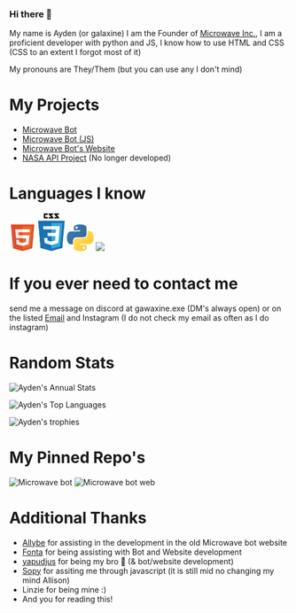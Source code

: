 ### Hi there 👋
My name is Ayden (or galaxine) I am the Founder of [Microwave Inc.](https://github.com/microwave-inc), I am a proficient developer with python and JS, I know how to use HTML and CSS (CSS to an extent I forgot most of it)

My pronouns are They/Them (but you can use any I don't mind)

# My Projects
- [Microwave Bot](https://github.com/microwave-inc/microwave)
- [Microwave Bot (JS)](https://github.com/microwave-inc/microwave.js)
- [Microwave Bot's Website](https://github.com/microwave-inc/microwavebot-web)
- [NASA API Project](https://github.com/galaxine-senpai/NASA-API-Project) (No longer developed)

# Languages I know

<img src="https://raw.githubusercontent.com/Allybe/Allybe/main/photos/html.png" width="48"> <img src="https://github.com/Allybe/Allybe/blob/main/photos/css.png?raw=true" width="48"> <img src="https://raw.githubusercontent.com/Allybe/Allybe/main/photos/python.png" width="48"> <img src="https://user-images.githubusercontent.com/67673392/150631873-e446b0b7-2095-4898-8ae1-a4042c247ba9.png" width="48"> 
<!-- <img src="https://github.com/galaxine-senpai/galaxine-senpai/blob/main/photos/cpp.png?raw=true" width="48"> -->

# If you ever need to contact me

send me a message on discord at gawaxine.exe (DM's always open) or on the listed <a href="mailto:againes@microwavebot.com">Email</a> and Instagram (I do not check my email as often as I do instagram)


# Random Stats
  ![Ayden's Annual Stats](https://github-stats-galaxine-senpai.vercel.app/api?username=galaxine-senpai&theme=onedark&show_icons=true)
  
  ![Ayden's Top Languages](https://github-stats-galaxine-senpai.vercel.app/api/top-langs/?username=galaxine-senpai&theme=onedark)
  
  ![Ayden's trophies](https://github-profile-trophy.vercel.app/?username=galaxine-senpai&theme=onedark)

# My Pinned Repo's

![Microwave bot](https://github-stats-galaxine-senpai.vercel.app/api/pin/?username=microwave-inc&repo=microwave.js&theme=onedark&show_owner=true)
![Microwave bot web](https://github-stats-galaxine-senpai.vercel.app/api/pin/?username=microwave-inc&repo=microwavebot-web&theme=onedark&show_owner=true)

# Additional Thanks

- [Allybe](https://github.com/Allybe) for assisting in the development in the old Microwave bot website
- [Fonta](https://github.com/Fonta22) for being assisting with Bot and Website development
- [yapudjus](https://github.com/yapudjus) for being my bro 🙂 (& bot/website development)
- [Sopy](https://github.com/sopyb) for assiting me through javascript (it is still mid no changing my mind Allison)
- Linzie for being mine :)
- And you for reading this!
